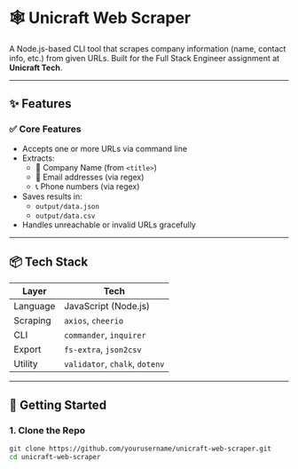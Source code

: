 # 🕸️ Unicraft Web Scraper

A Node.js-based CLI tool that scrapes company information (name, contact info, etc.) from given URLs. Built for the Full Stack Engineer assignment at **Unicraft Tech**.

---

## ✨ Features

### ✅ Core Features
- Accepts one or more URLs via command line
- Extracts:
  - 🏢 Company Name (from `<title>`)
  - 📧 Email addresses (via regex)
  - 📞 Phone numbers (via regex)
- Saves results in:
  - `output/data.json`
  - `output/data.csv`
- Handles unreachable or invalid URLs gracefully

---

## 📦 Tech Stack

| Layer     | Tech                         |
|-----------|------------------------------|
| Language  | JavaScript (Node.js)         |
| Scraping  | `axios`, `cheerio`           |
| CLI       | `commander`, `inquirer`      |
| Export    | `fs-extra`, `json2csv`       |
| Utility   | `validator`, `chalk`, `dotenv` |

---

## 🚀 Getting Started

### 1. Clone the Repo

```bash
git clone https://github.com/yourusername/unicraft-web-scraper.git
cd unicraft-web-scraper
